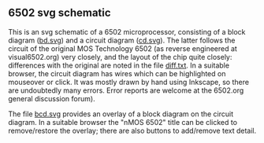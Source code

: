 ## 6502 svg schematic

This is an svg schematic of a 6502 microprocessor, consisting of a block diagram (<a href="https://davidmjc.github.io/6502/bd.svg">bd.svg</a>) and a circuit diagram (<a href="https://davidmjc.github.io/6502/cd.svg">cd.svg</a>).
The latter follows the circuit of the original MOS Technology 6502 (as reverse engineered at visual6502.org) very closely, and the layout of the chip quite closely: differences with the original are noted in the file <a href="https://davidmjc.github.io/6502/diff.txt">diff.txt</a>. In a suitable browser, the circuit diagram has wires which can be highlighted on mouseover or click. It was mostly drawn by hand using Inkscape, so there are undoubtedly many errors. Error reports are welcome at the 6502.org general discussion forum).

The file <a href="https://davidmjc.github.io/6502/bcd.svg">bcd.svg</a> provides an overlay of a block diagram on the circuit diagram. In a suitable browser the "nMOS 6502" title can be clicked to remove/restore the overlay; there are also buttons to add/remove text detail.
